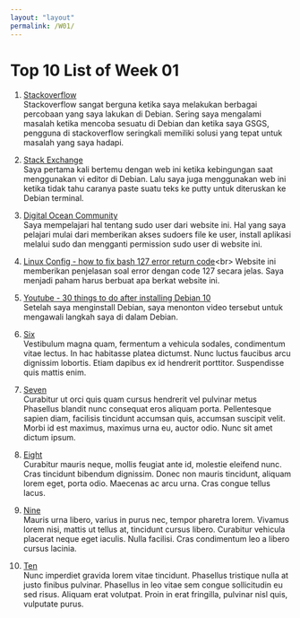 ```yaml
---
layout: "layout"
permalink: /W01/
---
```


# Top 10 List of Week 01

1. [Stackoverflow](https://stackoverflow.com/)<br>
Stackoverflow sangat berguna ketika saya melakukan berbagai percobaan yang saya lakukan di Debian. Sering saya mengalami masalah ketika mencoba sesuatu di Debian dan ketika saya GSGS, pengguna di stackoverflow seringkali memiliki solusi yang tepat untuk masalah yang saya hadapi.

2. [Stack Exchange](https://unix.stackexchange.com/)<br>
Saya pertama kali bertemu dengan web ini ketika kebingungan saat menggunakan vi editor di Debian. Lalu saya juga menggunakan web ini ketika tidak tahu caranya paste suatu teks ke putty untuk diteruskan ke Debian terminal.

3. [Digital Ocean Community](https://www.digitalocean.com/community)<br>
Saya mempelajari hal tentang sudo user dari website ini. Hal yang saya pelajari mulai dari memberikan akses sudoers file ke user, install aplikasi melalui sudo dan mengganti permission sudo user di website ini.

4. [Linux Config - how to fix bash 127 error return code](https://linuxconfig.org/how-to-fix-bash-127-error-return-code#:~:text=Value%20127%20is%20returned%20by,by%20PATH%20system%20environment%20variable.&text=If%20the%20command%20is%20not,absolute%20full%20path%20to%20it.)<br>
Website ini memberikan penjelasan soal error dengan code 127 secara jelas. Saya menjadi paham harus berbuat apa berkat website ini.

5. [Youtube - 30 things to do after installing Debian 10](https://youtu.be/y7pETJpOQhg)<br>
Setelah saya menginstall Debian, saya menonton video tersebut untuk mengawali langkah saya di dalam Debian.

6. [Six](https://en.wikipedia.org/wiki/6)<br>
Vestibulum magna quam, fermentum a vehicula sodales, condimentum vitae lectus.
In hac habitasse platea dictumst.
Nunc luctus faucibus arcu dignissim lobortis.
Etiam dapibus ex id hendrerit porttitor.
Suspendisse quis mattis enim.

7. [Seven](https://en.wikipedia.org/wiki/7)<br>
Curabitur ut orci quis quam cursus hendrerit vel pulvinar metus
Phasellus blandit nunc consequat eros aliquam porta.
Pellentesque sapien diam, facilisis tincidunt accumsan quis, accumsan suscipit velit. 
Morbi id est maximus, maximus urna eu, auctor odio. 
Nunc sit amet dictum ipsum.

8. [Eight](https://en.wikipedia.org/wiki/8)<br>
Curabitur mauris neque, mollis feugiat ante id, molestie eleifend nunc.
Cras tincidunt bibendum dignissim.
Donec non mauris tincidunt, aliquam lorem eget, porta odio.
Maecenas ac arcu urna.
Cras congue tellus lacus.

9. [Nine](https://en.wikipedia.org/wiki/9)<br>
Mauris urna libero, varius in purus nec, tempor pharetra lorem.
Vivamus lorem nisi, mattis ut tellus at, tincidunt cursus libero.
Curabitur vehicula placerat neque eget iaculis.
Nulla facilisi.
Cras condimentum leo a libero cursus lacinia.

10. [Ten](https://en.wikipedia.org/wiki/10)<br>
Nunc imperdiet gravida lorem vitae tincidunt. 
Phasellus tristique nulla at justo finibus pulvinar.
Phasellus in leo vitae sem congue sollicitudin eu sed risus.
Aliquam erat volutpat.
Proin in erat fringilla, pulvinar nisl quis, vulputate purus.

